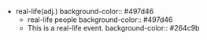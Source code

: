 - real-life(adj.)
  background-color:: #497d46
	- real-life people
	  background-color:: #497d46
	- This is a real-life event.
	  background-color:: #264c9b
